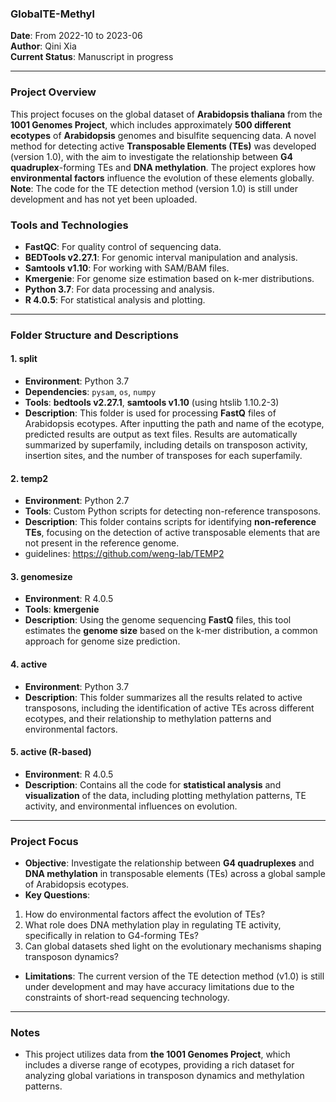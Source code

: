 ### GlobalTE-Methyl  
**Date**: From 2022-10 to 2023-06  
**Author**: Qini Xia  
**Current Status**: Manuscript in progress  

---

### Project Overview
This project focuses on the global dataset of **Arabidopsis thaliana** from the **1001 Genomes Project**, which includes approximately **500 different ecotypes** of **Arabidopsis** genomes and bisulfite sequencing data. A novel method for detecting active **Transposable Elements (TEs)** was developed (version 1.0), with the aim to investigate the relationship between **G4 quadruplex**-forming TEs and **DNA methylation**. The project explores how **environmental factors** influence the evolution of these elements globally. **Note**: The code for the TE detection method (version 1.0) is still under development and has not yet been uploaded.

### Tools and Technologies
- **FastQC**: For quality control of sequencing data.
- **BEDTools v2.27.1**: For genomic interval manipulation and analysis.
- **Samtools v1.10**: For working with SAM/BAM files.
- **Kmergenie**: For genome size estimation based on k-mer distributions.
- **Python 3.7**: For data processing and analysis.
- **R 4.0.5**: For statistical analysis and plotting.

---

### Folder Structure and Descriptions

#### 1.    **split**
- **Environment**: Python 3.7
- **Dependencies**: `pysam`, `os`, `numpy`
- **Tools**: **bedtools v2.27.1**, **samtools v1.10** (using htslib 1.10.2-3)
- **Description**: This folder is used for processing **FastQ** files of Arabidopsis ecotypes.    After inputting the path and name of the ecotype, predicted results are output as text files.    Results are automatically summarized by superfamily, including details on transposon activity, insertion sites, and the number of transposes for each superfamily.

#### 2.    **temp2**
- **Environment**: Python 2.7
- **Tools**: Custom Python scripts for detecting non-reference transposons.
- **Description**: This folder contains scripts for identifying **non-reference TEs**, focusing on the detection of active transposable elements that are not present in the reference genome.
- guidelines: https://github.com/weng-lab/TEMP2

#### 3.    **genomesize**
- **Environment**: R 4.0.5
- **Tools**: **kmergenie**
- **Description**: Using the genome sequencing **FastQ** files, this tool estimates the **genome size** based on the k-mer distribution, a common approach for genome size prediction.

#### 4.    **active**
- **Environment**: Python 3.7
- **Description**: This folder summarizes all the results related to active transposons, including the identification of active TEs across different ecotypes, and their relationship to methylation patterns and environmental factors.

#### 5.    **active** (R-based)
- **Environment**: R 4.0.5
- **Description**: Contains all the code for **statistical analysis** and **visualization** of the data, including plotting methylation patterns, TE activity, and environmental influences on evolution.

---

### Project Focus
- **Objective**: Investigate the relationship between **G4 quadruplexes** and **DNA methylation** in transposable elements (TEs) across a global sample of Arabidopsis ecotypes.
- **Key Questions**:
1.    How do environmental factors affect the evolution of TEs?
2.    What role does DNA methylation play in regulating TE activity, specifically in relation to G4-forming TEs?
3.    Can global datasets shed light on the evolutionary mechanisms shaping transposon dynamics?

- **Limitations**: The current version of the TE detection method (v1.0) is still under development and may have accuracy limitations due to the constraints of short-read sequencing technology.

---

### Notes
- This project utilizes data from **the 1001 Genomes Project**, which includes a diverse range of ecotypes, providing a rich dataset for analyzing global variations in transposon dynamics and methylation patterns.
